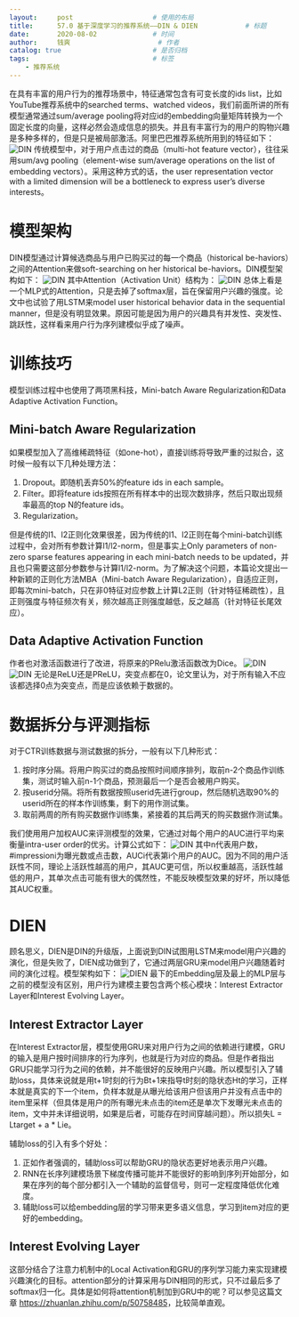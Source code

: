 ```yaml
---
layout:     post   				    # 使用的布局
title:      57.0 基于深度学习的推荐系统——DIN & DIEN			# 标题 
date:       2020-08-02  			# 时间
author:     钱爽 						# 作者
catalog: true 						# 是否归档
tags:								# 标签
    - 推荐系统
---
```


在具有丰富的用户行为的推荐场景中，特征通常包含有可变长度的ids list，比如YouTube推荐系统中的searched terms、watched videos，我们前面所讲的所有模型通常通过sum/average pooling将对应id的embedding向量矩阵转换为一个固定长度的向量，这样必然会造成信息的损失。并且有丰富行为的用户的购物兴趣是多种多样的，但是只是被局部激活。阿里巴巴推荐系统所用到的特征如下：
![DIN](/img/DIN-01.png)
传统模型中，对于用户点击过的商品（multi-hot feature vector），往往采用sum/avg pooling（element-wise sum/average operations on the list of embedding vectors）。采用这种方式的话，the user representation vector with a limited dimension will be a bottleneck to express user’s diverse interests。

# 模型架构

DIN模型通过计算候选商品与用户已购买过的每一个商品（historical be-haviors）之间的Attention来做soft-searching on her historical be-haviors。DIN模型架构如下：
![DIN](/img/DIN-02.png)
其中Attention（Activation Unit）结构为：
![DIN](/img/DIN-03.png)
总体上看是一个MLP式的Attention，只是去掉了softmax层，旨在保留用户兴趣的强度。论文中也试验了用LSTM来model user historical behavior data in the sequential manner，但是没有明显效果。原因可能是因为用户的兴趣具有并发性、突发性、跳跃性，这样看来用户行为序列建模似乎成了噪声。

# 训练技巧

模型训练过程中也使用了两项黑科技，Mini-batch Aware Regularization和Data Adaptive Activation Function。

## Mini-batch Aware Regularization

如果模型加入了高维稀疏特征（如one-hot），直接训练将导致严重的过拟合，这时候一般有以下几种处理方法：
1. Dropout。即随机丢弃50%的feature ids in each sample。
2. Filter。即将feature ids按照在所有样本中的出现次数排序，然后只取出现频率最高的top N的feature ids。
3. Regularization。

但是传统的l1、l2正则化效果很差，因为传统的l1、l2正则在每个mini-batch训练过程中，会对所有参数计算l1/l2-norm，但是事实上Only parameters of non-zero sparse features appearing in each mini-batch needs to be updated，并且也只需要这部分参数参与计算l1/l2-norm。为了解决这个问题，本篇论文提出一种新颖的正则化方法MBA（Mini-batch Aware Regularization），自适应正则，即每次mini-batch，只在非0特征对应参数上计算L2正则（针对特征稀疏性），且正则强度与特征频次有关，频次越高正则强度越低，反之越高（针对特征长尾效应）。

## Data Adaptive Activation Function

作者也对激活函数进行了改进，将原来的PRelu激活函数改为Dice。
![DIN](/img/DIN-10.png)
![DIN](/img/DIN-11.png)
无论是ReLU还是PReLU，突变点都在0，论文里认为，对于所有输入不应该都选择0点为突变点，而是应该依赖于数据的。

# 数据拆分与评测指标

对于CTR训练数据与测试数据的拆分，一般有以下几种形式：
1. 按时序分隔。将用户购买过的商品按照时间顺序排列，取前n-2个商品作训练集，测试时输入前n-1个商品，预测最后一个是否会被用户购买。
2. 按userid分隔。将所有数据按照userid先进行group，然后随机选取90%的userid所在的样本作训练集，剩下的用作测试集。
3. 取前两周的所有购买数据作训练集，紧接着的其后两天的购买数据作测试集。

我们使用用户加权AUC来评测模型的效果，它通过对每个用户的AUC进行平均来衡量intra-user order的优劣。计算公式如下：
![DIN](/img/DIN-04.png)
其中n代表用户数，#impressioni为曝光数或点击数，AUCi代表第i个用户的AUC。因为不同的用户活跃性不同，理论上活跃性越高的用户，其AUC更可信，所以权重越高，活跃性越低的用户，其单次点击可能有很大的偶然性，不能反映模型效果的好坏，所以降低其AUC权重。

# DIEN

顾名思义，DIEN是DIN的升级版，上面说到DIN试图用LSTM来model用户兴趣的演化，但是失败了，DIEN成功做到了，它通过两层GRU来model用户兴趣随着时间的演化过程。模型架构如下：
![DIEN](/img/DIEN-01.jpg)
最下的Embedding层及最上的MLP层与之前的模型没有区别，用户行为建模主要包含两个核心模块：Interest Extractor Layer和Interest Evolving Layer。

## Interest Extractor Layer

在Interest Extractor层，模型使用GRU来对用户行为之间的依赖进行建模，GRU的输入是用户按时间排序的行为序列，也就是行为对应的商品。但是作者指出GRU只能学习行为之间的依赖，并不能很好的反映用户兴趣。所以模型引入了辅助loss，具体来说就是用t+1时刻的行为Bt+1来指导t时刻的隐状态Ht的学习，正样本就是真实的下一个item，负样本就是从曝光给该用户但该用户并没有点击中的item里采样（但具体是用户的所有曝光未点击的item还是单次下发曝光未点击的item，文中并未详细说明，如果是后者，可能存在时间穿越问题）。所以损失L = Ltarget + a * Lie。

辅助loss的引入有多个好处：
1. 正如作者强调的，辅助loss可以帮助GRU的隐状态更好地表示用户兴趣。
2. RNN在长序列建模场景下梯度传播可能并不能很好的影响到序列开始部分，如果在序列的每个部分都引入一个辅助的监督信号，则可一定程度降低优化难度。
3. 辅助loss可以给embedding层的学习带来更多语义信息，学习到item对应的更好的embedding。

## Interest Evolving Layer

这部分结合了注意力机制中的Local Activation和GRU的序列学习能力来实现建模兴趣演化的目标。attention部分的计算采用与DIN相同的形式，只不过最后多了softmax归一化。具体是如何将attention机制加到GRU中的呢？可以参见这篇文章 <a href="https://zhuanlan.zhihu.com/p/50758485" target="_blank">https://zhuanlan.zhihu.com/p/50758485</a>，比较简单直观。